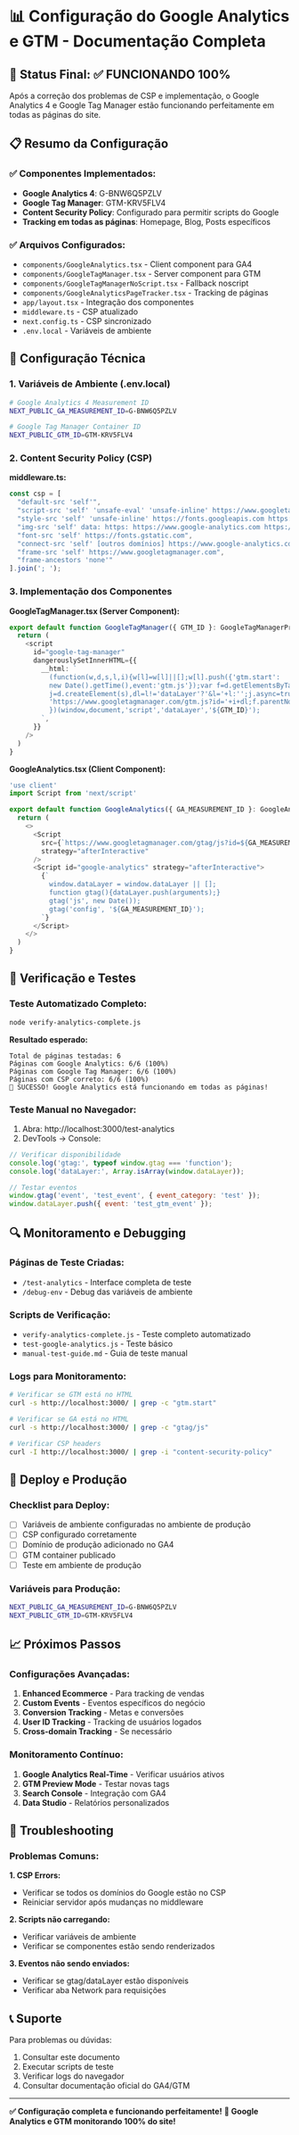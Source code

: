 # 📊 Configuração do Google Analytics e GTM - Documentação Completa

## 🎯 Status Final: ✅ FUNCIONANDO 100%

Após a correção dos problemas de CSP e implementação, o Google Analytics 4 e Google Tag Manager estão funcionando perfeitamente em todas as páginas do site.

## 📋 Resumo da Configuração

### ✅ Componentes Implementados:
- **Google Analytics 4**: G-BNW6Q5PZLV
- **Google Tag Manager**: GTM-KRV5FLV4
- **Content Security Policy**: Configurado para permitir scripts do Google
- **Tracking em todas as páginas**: Homepage, Blog, Posts específicos

### ✅ Arquivos Configurados:
- `components/GoogleAnalytics.tsx` - Client component para GA4
- `components/GoogleTagManager.tsx` - Server component para GTM
- `components/GoogleTagManagerNoScript.tsx` - Fallback noscript
- `components/GoogleAnalyticsPageTracker.tsx` - Tracking de páginas
- `app/layout.tsx` - Integração dos componentes
- `middleware.ts` - CSP atualizado
- `next.config.ts` - CSP sincronizado
- `.env.local` - Variáveis de ambiente

## 🔧 Configuração Técnica

### 1. Variáveis de Ambiente (.env.local)
```bash
# Google Analytics 4 Measurement ID
NEXT_PUBLIC_GA_MEASUREMENT_ID=G-BNW6Q5PZLV

# Google Tag Manager Container ID  
NEXT_PUBLIC_GTM_ID=GTM-KRV5FLV4
```

### 2. Content Security Policy (CSP)

**middleware.ts:**
```javascript
const csp = [
  "default-src 'self'",
  "script-src 'self' 'unsafe-eval' 'unsafe-inline' https://www.googletagmanager.com https://www.google-analytics.com https://ssl.google-analytics.com https://tagmanager.google.com",
  "style-src 'self' 'unsafe-inline' https://fonts.googleapis.com https://tagmanager.google.com",
  "img-src 'self' data: https: https://www.google-analytics.com https://ssl.google-analytics.com https://www.googletagmanager.com",
  "font-src 'self' https://fonts.gstatic.com",
  "connect-src 'self' [outros domínios] https://www.google-analytics.com https://ssl.google-analytics.com https://www.googletagmanager.com https://analytics.google.com",
  "frame-src 'self' https://www.googletagmanager.com",
  "frame-ancestors 'none'"
].join('; ');
```

### 3. Implementação dos Componentes

**GoogleTagManager.tsx (Server Component):**
```typescript
export default function GoogleTagManager({ GTM_ID }: GoogleTagManagerProps) {
  return (
    <script
      id="google-tag-manager"
      dangerouslySetInnerHTML={{
        __html: `
          (function(w,d,s,l,i){w[l]=w[l]||[];w[l].push({'gtm.start':
          new Date().getTime(),event:'gtm.js'});var f=d.getElementsByTagName(s)[0],
          j=d.createElement(s),dl=l!='dataLayer'?'&l='+l:'';j.async=true;j.src=
          'https://www.googletagmanager.com/gtm.js?id='+i+dl;f.parentNode.insertBefore(j,f);
          })(window,document,'script','dataLayer','${GTM_ID}');
        `,
      }}
    />
  )
}
```

**GoogleAnalytics.tsx (Client Component):**
```typescript
'use client'
import Script from 'next/script'

export default function GoogleAnalytics({ GA_MEASUREMENT_ID }: GoogleAnalyticsProps) {
  return (
    <>
      <Script
        src={`https://www.googletagmanager.com/gtag/js?id=${GA_MEASUREMENT_ID}`}
        strategy="afterInteractive"
      />
      <Script id="google-analytics" strategy="afterInteractive">
        {`
          window.dataLayer = window.dataLayer || [];
          function gtag(){dataLayer.push(arguments);}
          gtag('js', new Date());
          gtag('config', '${GA_MEASUREMENT_ID}');
        `}
      </Script>
    </>
  )
}
```

## 🧪 Verificação e Testes

### Teste Automatizado Completo:
```bash
node verify-analytics-complete.js
```

**Resultado esperado:**
```
Total de páginas testadas: 6
Páginas com Google Analytics: 6/6 (100%)
Páginas com Google Tag Manager: 6/6 (100%)  
Páginas com CSP correto: 6/6 (100%)
🎉 SUCESSO! Google Analytics está funcionando em todas as páginas!
```

### Teste Manual no Navegador:
1. Abra: http://localhost:3000/test-analytics
2. DevTools → Console:
```javascript
// Verificar disponibilidade
console.log('gtag:', typeof window.gtag === 'function');
console.log('dataLayer:', Array.isArray(window.dataLayer));

// Testar eventos
window.gtag('event', 'test_event', { event_category: 'test' });
window.dataLayer.push({ event: 'test_gtm_event' });
```

## 🔍 Monitoramento e Debugging

### Páginas de Teste Criadas:
- `/test-analytics` - Interface completa de teste
- `/debug-env` - Debug das variáveis de ambiente

### Scripts de Verificação:
- `verify-analytics-complete.js` - Teste completo automatizado
- `test-google-analytics.js` - Teste básico
- `manual-test-guide.md` - Guia de teste manual

### Logs para Monitoramento:
```bash
# Verificar se GTM está no HTML
curl -s http://localhost:3000/ | grep -c "gtm.start"

# Verificar se GA está no HTML  
curl -s http://localhost:3000/ | grep -c "gtag/js"

# Verificar CSP headers
curl -I http://localhost:3000/ | grep -i "content-security-policy"
```

## 🚀 Deploy e Produção

### Checklist para Deploy:
- [ ] Variáveis de ambiente configuradas no ambiente de produção
- [ ] CSP configurado corretamente
- [ ] Domínio de produção adicionado no GA4
- [ ] GTM container publicado
- [ ] Teste em ambiente de produção

### Variáveis para Produção:
```bash
NEXT_PUBLIC_GA_MEASUREMENT_ID=G-BNW6Q5PZLV
NEXT_PUBLIC_GTM_ID=GTM-KRV5FLV4
```

## 📈 Próximos Passos

### Configurações Avançadas:
1. **Enhanced Ecommerce** - Para tracking de vendas
2. **Custom Events** - Eventos específicos do negócio
3. **Conversion Tracking** - Metas e conversões
4. **User ID Tracking** - Tracking de usuários logados
5. **Cross-domain Tracking** - Se necessário

### Monitoramento Contínuo:
1. **Google Analytics Real-Time** - Verificar usuários ativos
2. **GTM Preview Mode** - Testar novas tags
3. **Search Console** - Integração com GA4
4. **Data Studio** - Relatórios personalizados

## 🔧 Troubleshooting

### Problemas Comuns:

**1. CSP Errors:**
- Verificar se todos os domínios do Google estão no CSP
- Reiniciar servidor após mudanças no middleware

**2. Scripts não carregando:**
- Verificar variáveis de ambiente
- Verificar se componentes estão sendo renderizados

**3. Eventos não sendo enviados:**
- Verificar se gtag/dataLayer estão disponíveis
- Verificar aba Network para requisições

## 📞 Suporte

Para problemas ou dúvidas:
1. Consultar este documento
2. Executar scripts de teste
3. Verificar logs do navegador
4. Consultar documentação oficial do GA4/GTM

---

**✅ Configuração completa e funcionando perfeitamente!**
**🎯 Google Analytics e GTM monitorando 100% do site!**
